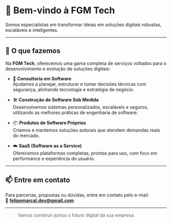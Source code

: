# 👋 Bem-vindo à FGM Tech

Somos especialistas em transformar ideias em soluções digitais robustas, escaláveis e inteligentes.

---

## 🚀 O que fazemos

Na **FGM Tech**, oferecemos uma gama completa de serviços voltados para o desenvolvimento e evolução de soluções digitais:

- 🧠 **Consultoria em Software**  
  Ajudamos a planejar, estruturar e tomar decisões técnicas com segurança, alinhando tecnologia e estratégia de negócio.

- 🛠 **Construção de Software Sob Medida**  
  Desenvolvemos sistemas personalizados, escaláveis e seguros, utilizando as melhores práticas de engenharia de software.

- 📦 **Produtos de Software Próprios**  
  Criamos e mantemos soluções autorais que atendem demandas reais do mercado.

- ☁️ **SaaS (Software as a Service)**  
  Oferecemos plataformas completas, prontas para uso, com foco em performance e experiência do usuário.

---

## 📫 Entre em contato

Para parcerias, propostas ou dúvidas, entre em contato pelo e-mail:  
📩 **felipemarcal.dev@gmail.com**

---

> Vamos construir juntos o futuro digital da sua empresa.

